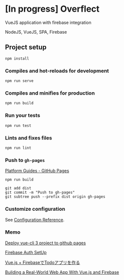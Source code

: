 # [In progress] Overflect 

VueJS application with firebase integration

  NodeJS, VueJS, SPA, Firebase

## Project setup
```
npm install
```

### Compiles and hot-reloads for development
```
npm run serve
```

### Compiles and minifies for production
```
npm run build
```

### Run your tests
```
npm run test
```

### Lints and fixes files
```
npm run lint
```
### Push to `gh-pages`
[Platform Guides - GitHub Pages](https://cli.vuejs.org/guide/deployment.html#github-pages)
```
npm run build

git add dist
git commit -m "Push to gh-pages"
git subtree push --prefix dist origin gh-pages
```
### Customize configuration
See [Configuration Reference](https://cli.vuejs.org/config/).

### Memo
[Deploy vue-cli 3 project to github pages](https://medium.com/@Roli_Dori/deploy-vue-cli-3-project-to-github-pages-ebeda0705fbd)

[Firebase Auth SetUp](https://medium.com/@oleg.agapov/basic-single-page-application-using-vue-js-and-firebase-part-2-143a3084266f)

[Vue.js + FirebaseでTodoアプリを作る](https://qiita.com/magaya0403/items/e292cd250184ea3fe7b0)

[Building a Real-World Web App With Vue.js and Firebase](https://savvyapps.com/blog/definitive-guide-building-web-app-vuejs-firebase)
